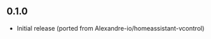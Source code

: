 <!-- https://developers.home-assistant.io/docs/add-ons/presentation#keeping-a-changelog -->

## 0.1.0

- Initial release (ported from Alexandre-io/homeassistant-vcontrol)
